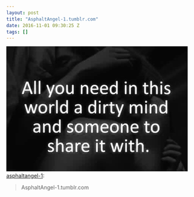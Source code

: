 ```yaml
---
layout: post
title: "AsphaltAngel-1.tumblr.com"
date: 2016-11-01 09:30:25 Z
tags: []
---
```

![](/media/2016/11/152591199281.jpg)
[asphaltangel-1](http://asphaltangel-1.tumblr.com/post/152468122164/asphaltangel-1tumblrcom):

> AsphaltAngel-1.tumblr.com
